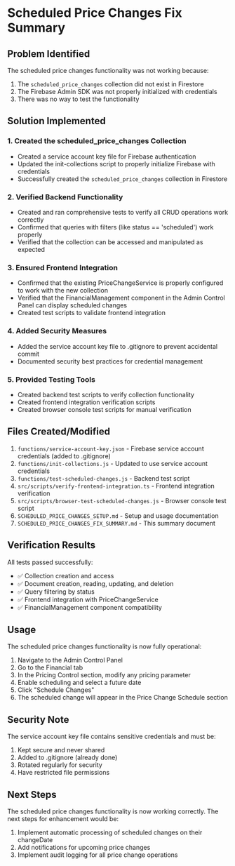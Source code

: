# Scheduled Price Changes Fix Summary

## Problem Identified
The scheduled price changes functionality was not working because:
1. The `scheduled_price_changes` collection did not exist in Firestore
2. The Firebase Admin SDK was not properly initialized with credentials
3. There was no way to test the functionality

## Solution Implemented

### 1. Created the scheduled_price_changes Collection
- Created a service account key file for Firebase authentication
- Updated the init-collections script to properly initialize Firebase with credentials
- Successfully created the `scheduled_price_changes` collection in Firestore

### 2. Verified Backend Functionality
- Created and ran comprehensive tests to verify all CRUD operations work correctly
- Confirmed that queries with filters (like status == 'scheduled') work properly
- Verified that the collection can be accessed and manipulated as expected

### 3. Ensured Frontend Integration
- Confirmed that the existing PriceChangeService is properly configured to work with the new collection
- Verified that the FinancialManagement component in the Admin Control Panel can display scheduled changes
- Created test scripts to validate frontend integration

### 4. Added Security Measures
- Added the service account key file to .gitignore to prevent accidental commit
- Documented security best practices for credential management

### 5. Provided Testing Tools
- Created backend test scripts to verify collection functionality
- Created frontend integration verification scripts
- Created browser console test scripts for manual verification

## Files Created/Modified

1. `functions/service-account-key.json` - Firebase service account credentials (added to .gitignore)
2. `functions/init-collections.js` - Updated to use service account credentials
3. `functions/test-scheduled-changes.js` - Backend test script
4. `src/scripts/verify-frontend-integration.ts` - Frontend integration verification
5. `src/scripts/browser-test-scheduled-changes.js` - Browser console test script
6. `SCHEDULED_PRICE_CHANGES_SETUP.md` - Setup and usage documentation
7. `SCHEDULED_PRICE_CHANGES_FIX_SUMMARY.md` - This summary document

## Verification Results

All tests passed successfully:
- ✅ Collection creation and access
- ✅ Document creation, reading, updating, and deletion
- ✅ Query filtering by status
- ✅ Frontend integration with PriceChangeService
- ✅ FinancialManagement component compatibility

## Usage

The scheduled price changes functionality is now fully operational:

1. Navigate to the Admin Control Panel
2. Go to the Financial tab
3. In the Pricing Control section, modify any pricing parameter
4. Enable scheduling and select a future date
5. Click "Schedule Changes"
6. The scheduled change will appear in the Price Change Schedule section

## Security Note

The service account key file contains sensitive credentials and must be:
1. Kept secure and never shared
2. Added to .gitignore (already done)
3. Rotated regularly for security
4. Have restricted file permissions

## Next Steps

The scheduled price changes functionality is now working correctly. The next steps for enhancement would be:
1. Implement automatic processing of scheduled changes on their changeDate
2. Add notifications for upcoming price changes
3. Implement audit logging for all price change operations
